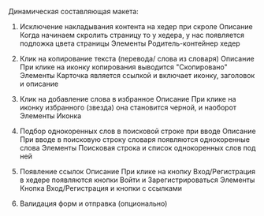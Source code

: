 Динамическая составляющая макета:

1. Исключение накладывания контента на хедер при скроле
Описание
Когда начинаем скролить страницу то у хедера, у нас появляется подложка цвета страницы
Элементы
Родитель-контейнер хедер

2. Клик на копирование текста (перевода/ слова из словаря)
Описание
При клике на иконку копирования выводится "Скопировано"
Элементы
Карточка является ссылкой и включает иконку, заголовок и описание

3. Клик на добавление слова в избранное
Описание
При клике на иконку избранного (звезда) она становится черной, и наоборот
Элементы
Иконка

4. Подбор однокоренных слов в поисковой строке при вводе
Описание
При вводе в поисковую строку словаря появляются однокоренные слова
Элементы
Поисковая строка и список однокоренных слов под ней

5. Появление ссылок
Описание
При клике на кнопку Вход/Регистрация в хедере появляются кнопки Войти и Зарегистрироваться 
Элементы
Кнопка Вход/Регистрация и кнопки с ссылками

6. Валидация форм и отправка (опционально)